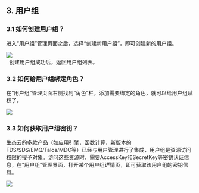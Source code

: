 ## 3. 用户组
### 3.1 如何创建用户组？
进入“用户组”管理页面之后，选择“创建新用户组”，即可创建新的用户组。  
  
![ ](/images/UserMgmt-5.png)  
  
创建用户组成功后，返回用户组列表。
### 3.2 如何给用户组绑定角色？
在“用户组”管理页面右侧找到“角色”栏，添加需要绑定的角色，就可以给用户组赋权了。  
  
![ ](/images/UserMgmt-6.png)  

### 3.3 如何获取用户组密钥？
生态云的多款产品（如应用引擎，函数计算，新版本的FDS/SDS/EMQ/Talos/MDC等）已经与用户管理进行了集成，用户组是资源访问权限的授予对象。访问这些资源时，需要AccessKey和SecretKey等密钥认证信息，在“用户组”管理界面，打开某个用户组详情页，即可获取该用户组的密钥信息。

![ ](/images/UserMgmt-9.png)   

